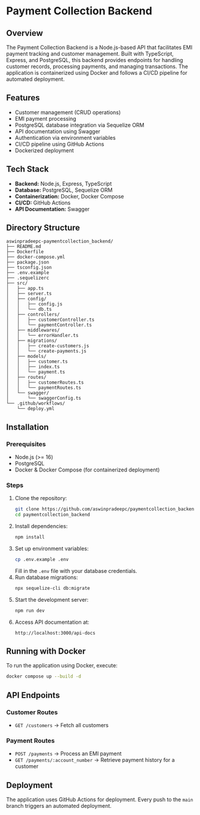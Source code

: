 # Payment Collection Backend

## Overview

The Payment Collection Backend is a Node.js-based API that facilitates EMI payment tracking and customer management. Built with TypeScript, Express, and PostgreSQL, this backend provides endpoints for handling customer records, processing payments, and managing transactions. The application is containerized using Docker and follows a CI/CD pipeline for automated deployment.

## Features

- Customer management (CRUD operations)
- EMI payment processing
- PostgreSQL database integration via Sequelize ORM
- API documentation using Swagger
- Authentication via environment variables
- CI/CD pipeline using GitHub Actions
- Dockerized deployment

## Tech Stack

- **Backend:** Node.js, Express, TypeScript
- **Database:** PostgreSQL, Sequelize ORM
- **Containerization:** Docker, Docker Compose
- **CI/CD:** GitHub Actions
- **API Documentation:** Swagger

## Directory Structure

```
aswinpradeepc-paymentcollection_backend/
├── README.md
├── Dockerfile
├── docker-compose.yml
├── package.json
├── tsconfig.json
├── .env.example
├── .sequelizerc
├── src/
│   ├── app.ts
│   ├── server.ts
│   ├── config/
│   │   ├── config.js
│   │   └── db.ts
│   ├── controllers/
│   │   ├── customerController.ts
│   │   └── paymentController.ts
│   ├── middlewares/
│   │   └── errorHandler.ts
│   ├── migrations/
│   │   ├── create-customers.js
│   │   └── create-payments.js
│   ├── models/
│   │   ├── customer.ts
│   │   ├── index.ts
│   │   └── payment.ts
│   ├── routes/
│   │   ├── customerRoutes.ts
│   │   └── paymentRoutes.ts
│   └── swagger/
│       └── swaggerConfig.ts
└── .github/workflows/
    └── deploy.yml
```

## Installation

### Prerequisites

- Node.js (>= 16)
- PostgreSQL
- Docker & Docker Compose (for containerized deployment)

### Steps

1. Clone the repository:
   ```sh
   git clone https://github.com/aswinpradeepc/paymentcollection_backend.git
   cd paymentcollection_backend
   ```
2. Install dependencies:
   ```sh
   npm install
   ```
3. Set up environment variables:
   ```sh
   cp .env.example .env
   ```
   Fill in the `.env` file with your database credentials.
4. Run database migrations:
   ```sh
   npx sequelize-cli db:migrate
   ```
5. Start the development server:
   ```sh
   npm run dev
   ```
6. Access API documentation at:
   ```
   http://localhost:3000/api-docs
   ```

## Running with Docker

To run the application using Docker, execute:

```sh
docker compose up --build -d
```

## API Endpoints

### Customer Routes

- `GET /customers` → Fetch all customers

### Payment Routes

- `POST /payments` → Process an EMI payment
- `GET /payments/:account_number` → Retrieve payment history for a customer

## Deployment

The application uses GitHub Actions for deployment. Every push to the `main` branch triggers an automated deployment.
